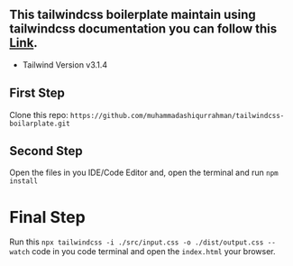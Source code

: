## This tailwindcss boilerplate maintain using tailwindcss documentation you can follow this [Link](https://tailwindcss.com/docs/installation).

- Tailwind Version v3.1.4

## First Step

Clone this repo: `https://github.com/muhammadashiqurrahman/tailwindcss-boilarplate.git`

## Second Step

Open the files in you IDE/Code Editor and, open the terminal and run `npm install`

# Final Step

Run this `npx tailwindcss -i ./src/input.css -o ./dist/output.css --watch` code in you code terminal and open the `index.html` your browser.
